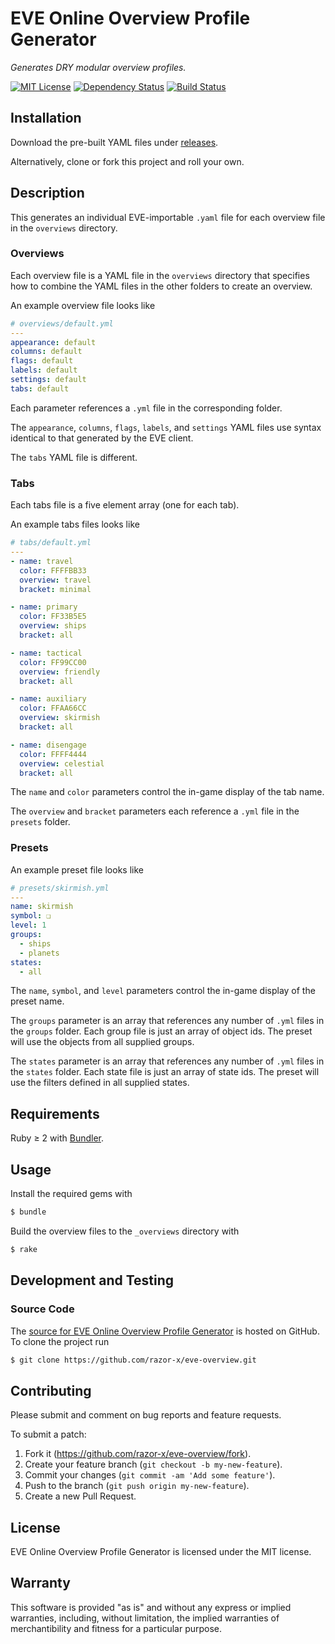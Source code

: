 # EVE Online Overview Profile Generator

_Generates DRY modular overview profiles._

[![MIT License](http://img.shields.io/badge/license-MIT-red.svg?style=flat-square)](./LICENSE.txt)
[![Dependency Status](http://img.shields.io/gemnasium/razor-x/eve-overview.svg?style=flat-square)](https://gemnasium.com/razor-x/eve-overview)
[![Build Status](http://img.shields.io/travis/razor-x/eve-overview.svg?style=flat-square)](https://travis-ci.org/razor-x/eve-overview)


## Installation

Download the pre-built YAML files under [releases].

Alternatively, clone or fork this project and roll your own.

[releases]: https://github.com/razor-x/eve-overview/releases

## Description

This generates an individual EVE-importable `.yaml` file
for each overview file in the `overviews` directory.

### Overviews

Each overview file is a YAML file in the `overviews` directory
that specifies how to combine the YAML files
in the other folders to create an overview.

An example overview file looks like

````yaml
# overviews/default.yml
---
appearance: default
columns: default
flags: default
labels: default
settings: default
tabs: default
````

Each parameter references a `.yml` file in the corresponding folder.

The `appearance`, `columns`, `flags`, `labels`, and `settings`
YAML files use syntax identical to that generated by the EVE client.

The `tabs` YAML file is different.

### Tabs

Each tabs file is a five element array (one for each tab).

An example tabs files looks like

````yaml
# tabs/default.yml
---
- name: travel
  color: FFFFBB33
  overview: travel
  bracket: minimal

- name: primary
  color: FF33B5E5
  overview: ships
  bracket: all

- name: tactical
  color: FF99CC00
  overview: friendly
  bracket: all

- name: auxiliary
  color: FFAA66CC
  overview: skirmish
  bracket: all

- name: disengage
  color: FFFF4444
  overview: celestial
  bracket: all
````

The `name` and `color` parameters control
the in-game display of the tab name.

The `overview` and `bracket` parameters each reference
a `.yml` file in the `presets` folder.

### Presets

An example preset file looks like

````yaml
# presets/skirmish.yml
---
name: skirmish
symbol: ❏
level: 1
groups:
  - ships
  - planets
states:
  - all
````

The `name`, `symbol`, and `level` parameters control
the in-game display of the preset name.

The `groups` parameter is an array that references any number of
`.yml` files in the `groups` folder.
Each group file is just an array of object ids.
The preset will use the objects from all supplied groups.

The `states` parameter is an array that references any number of
`.yml` files in the `states` folder.
Each state file is just an array of state ids.
The preset will use the filters defined in all supplied states.

## Requirements

Ruby ≥ 2 with [Bundler](http://bundler.io/).

[Bundler]: http://bundler.io/

## Usage

Install the required gems with

````bash
$ bundle
````

Build the overview files to the `_overviews` directory with

````bash
$ rake
````

## Development and Testing

### Source Code

The [source for EVE Online Overview Profile Generator][source]
is hosted on GitHub.
To clone the project run

````bash
$ git clone https://github.com/razor-x/eve-overview.git
````

[source]: https://github.com/razor-x/eve-overview

## Contributing

Please submit and comment on bug reports and feature requests.

To submit a patch:

1. Fork it (https://github.com/razor-x/eve-overview/fork).
2. Create your feature branch (`git checkout -b my-new-feature`).
3. Commit your changes (`git commit -am 'Add some feature'`).
4. Push to the branch (`git push origin my-new-feature`).
5. Create a new Pull Request.

## License

EVE Online Overview Profile Generator is licensed under the MIT license.

## Warranty

This software is provided "as is" and without any express or
implied warranties, including, without limitation, the implied
warranties of merchantibility and fitness for a particular
purpose.
